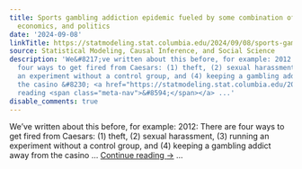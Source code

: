 ```yaml
---
title: Sports gambling addiction epidemic fueled by some combination of psychology,
  economics, and politics
date: '2024-09-08'
linkTitle: https://statmodeling.stat.columbia.edu/2024/09/08/sports-gambling-addiction-epidemic-fueled-by-some-combination-of-psychology-economics-and-politics/
source: Statistical Modeling, Causal Inference, and Social Science
description: 'We&#8217;ve written about this before, for example: 2012: There are
  four ways to get fired from Caesars: (1) theft, (2) sexual harassment, (3) running
  an experiment without a control group, and (4) keeping a gambling addict away from
  the casino &#8230; <a href="https://statmodeling.stat.columbia.edu/2024/09/08/sports-gambling-addiction-epidemic-fueled-by-some-combination-of-psychology-economics-and-politics/">Continue
  reading <span class="meta-nav">&#8594;</span></a> ...'
disable_comments: true
---
```

We&#8217;ve written about this before, for example: 2012: There are four ways to get fired from Caesars: (1) theft, (2) sexual harassment, (3) running an experiment without a control group, and (4) keeping a gambling addict away from the casino &#8230; <a href="https://statmodeling.stat.columbia.edu/2024/09/08/sports-gambling-addiction-epidemic-fueled-by-some-combination-of-psychology-economics-and-politics/">Continue reading <span class="meta-nav">&#8594;</span></a> ...